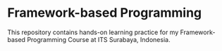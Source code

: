 # Framework-based Programming

This repository contains hands-on learning practice for my Framework-based Programming Course at ITS Surabaya, Indonesia.
